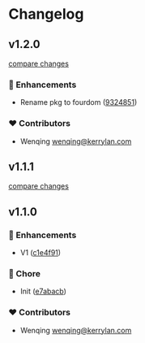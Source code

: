 # Changelog


## v1.2.0

[compare changes](https://github.com/yisibell/fourdom/compare/v1.1.1...v1.2.0)

### 🚀 Enhancements

- Rename pkg to fourdom ([9324851](https://github.com/yisibell/fourdom/commit/9324851))

### ❤️  Contributors

- Wenqing <wenqing@kerrylan.com>

## v1.1.1

[compare changes](https://github.com/yisibell/fourdom/compare/v1.1.0...v1.1.1)

## v1.1.0


### 🚀 Enhancements

- V1 ([c1e4f91](https://github.com/yisibell/fordom/commit/c1e4f91))

### 🏡 Chore

- Init ([e7abacb](https://github.com/yisibell/fordom/commit/e7abacb))

### ❤️  Contributors

- Wenqing <wenqing@kerrylan.com>

